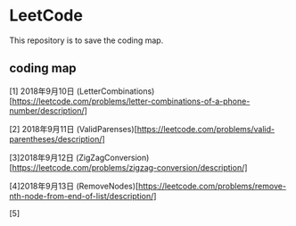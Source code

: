 # LeetCode

This repository is to save the coding map.


##  coding map
[1] 2018年9月10日 (LetterCombinations)[https://leetcode.com/problems/letter-combinations-of-a-phone-number/description/]

[2] 2018年9月11日 (ValidParenses)[https://leetcode.com/problems/valid-parentheses/description/]

[3]2018年9月12日 (ZigZagConversion)[https://leetcode.com/problems/zigzag-conversion/description/]

[4]2018年9月13日 (RemoveNodes)[https://leetcode.com/problems/remove-nth-node-from-end-of-list/description/]

[5]

